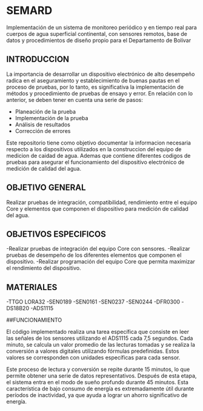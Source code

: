 # SEMARD

Implementación de un sistema de monitoreo periódico y en tiempo real para cuerpos de agua superficial continental, con sensores remotos, base de datos y procedimientos de diseño propio para el Departamento de Bolívar

## INTRODUCCION

La importancia de desarrollar un dispositivo electrónico de alto desempeño radica en el aseguramiento y establecimiento de buenas pautas en el proceso de pruebas, por lo tanto, es significativa la implementación de métodos y procedimiento de pruebas de ensayo y error.
En relación con lo anterior, se deben tener en cuenta una serie de pasos:

- Planeación de la prueba 
- Implementación de la prueba
- Análisis de resultados
- Corrección de errores

Este repositorio tiene como objetivo documentar la informacion necesaria respecto a los dispositivos utilizados en la construccion del equipo de medicion de caidad de agua. Ademas que contiene diferentes codigos de pruebas para asegurar el funcionamiento del dispositivo electrónico de medición de calidad del agua.

## OBJETIVO GENERAL

Realizar pruebas de integración, compatibilidad, rendimiento entre el equipo Core y elementos que componen el dispositivo para medición de calidad del agua.

## OBJETIVOS ESPECIFICOS
 
-Realizar pruebas de integración del equipo Core con sensores.
-Realizar pruebas de desempeño de los diferentes elementos que componen el dispositivo. 
-Realizar programación del equipo Core que permita maximizar el rendimiento del dispositivo.

## MATERIALES
-TTGO LORA32
-SEN0189
-SEN0161
-SEN0237
-SEN0244
-DFR0300
-DS18B20
-ADS1115

##FUNCIONAMIENTO

El código implementado realiza una tarea específica que consiste en leer las señales de los sensores utilizando el ADS1115 cada 7,5 segundos. Cada minuto, se calcula un valor promedio de las lecturas tomadas y se realiza la conversión a valores digitales utilizando fórmulas predefinidas. Estos valores se corresponden con unidades específicas para cada sensor.

Este proceso de lectura y conversión se repite durante 15 minutos, lo que permite obtener una serie de datos representativos. Después de esta etapa, el sistema entra en el modo de sueño profundo durante 45 minutos. Esta característica de bajo consumo de energía es extremadamente útil durante períodos de inactividad, ya que ayuda a lograr un ahorro significativo de energía.
